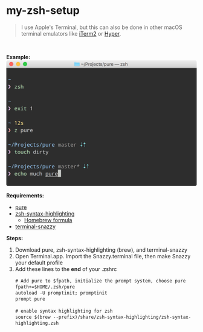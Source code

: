 # my-zsh-setup

> I use Apple's Terminal, but this can also be done in other macOS terminal emulators like [iTerm2](https://hyper.is) or [Hyper](https://hyper.is).

<br>

**Example:**
<img src="https://github.com/sindresorhus/pure/blob/master/screenshot.png" width="800">

**Requirements:**
- [pure](https://github.com/sindresorhus/pure#oh-my-zsh)
- [zsh-syntax-highlighting](https://github.com/zsh-users/zsh-syntax-highlighting)
    - [Homebrew formula](https://formulae.brew.sh/formula/zsh-syntax-highlighting)
- [terminal-snazzy](https://github.com/sindresorhus/terminal-snazzy)

**Steps:**
1. Download pure, zsh-syntax-highlighting (brew), and terminal-snazzy
2. Open Terminal.app. Import the Snazzy.terminal file, then make Snazzy your default profile
3. Add these lines to the **end** of your .zshrc 
    ```
    # Add pure to $fpath, initialize the prompt system, choose pure
    fpath+=$HOME/.zsh/pure
    autoload -U promptinit; promptinit
    prompt pure

    # enable syntax highlighting for zsh
    source $(brew --prefix)/share/zsh-syntax-highlighting/zsh-syntax-highlighting.zsh
    ```
